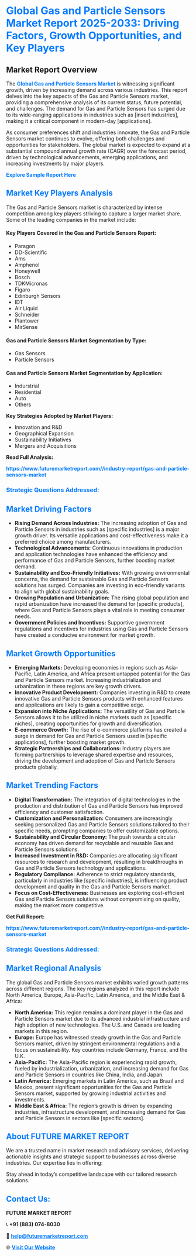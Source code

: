 <h1 style="color: #007BFF;">Global Gas and Particle Sensors Market Report 2025-2033: Driving Factors, Growth Opportunities, and Key Players</h1>

<section id="overview">
<h2>Market Report Overview</h2>
<p>The <a href="https://www.futuremarketreport.com//industry-report/gas-and-particle-sensors-market" style="color: #007BFF; text-decoration: none;"><strong>Global Gas and Particle Sensors Market</strong></a> is witnessing significant growth, driven by increasing demand across various industries. This report delves into the key aspects of the Gas and Particle Sensors market, providing a comprehensive analysis of its current status, future potential, and challenges. The demand for Gas and Particle Sensors has surged due to its wide-ranging applications in industries such as [insert industries], making it a critical component in modern-day [applications].</p>
<p>As consumer preferences shift and industries innovate, the Gas and Particle Sensors market continues to evolve, offering both challenges and opportunities for stakeholders. The global market is expected to expand at a substantial compound annual growth rate (CAGR) over the forecast period, driven by technological advancements, emerging applications, and increasing investments by major players.</p>
</section>

<section id="overview">
<p><a href="https://www.futuremarketreport.com//request-sample/reportId=76789" style="color: #007BFF; text-decoration: none;"><strong>Explore Sample Report Here</strong></a></p>
</section>

<section id="key-players">
<h2 style="color: #007BFF;">Market Key Players Analysis</h2>
<p>The Gas and Particle Sensors market is characterized by intense competition among key players striving to capture a larger market share. Some of the leading companies in the market include:</p>
<h4>Key Players Covered in the Gas and Particle Sensors Report:</h4>
<ul><li>Paragon</li><li>DD-Scientific</li><li>Ams</li><li>Amphenol</li><li>Honeywell</li><li>Bosch</li><li>TDKMicronas</li><li>Figaro</li><li>Edinburgh Sensors</li><li>IDT</li><li>Air Liquid</li><li>Schneider</li><li>Plantower</li><li>MirSense</li></ul>
<h4>Gas and Particle Sensors Market Segmentation by Type:</h4>
<ul><li>Gas Sensors</li><li>Particle Sensors</li></ul>

<h4>Gas and Particle Sensors Market Segmentation by Application:</h4>
<ul><li>Indurstrial</li><li>Residential</li><li>Auto</li><li>Others</li></ul>
<p><strong>Key Strategies Adopted by Market Players:</strong></p>
<ul>
<li>Innovation and R&D</li>
<li>Geographical Expansion</li>
<li>Sustainability Initiatives</li>
<li>Mergers and Acquisitions</li>
</ul>
</section>

<section>
<p><strong>Read Full Analysis: </strong></p><a href="https://www.futuremarketreport.com//industry-report/gas-and-particle-sensors-market" style="color: #007BFF; text-decoration: none;"><strong>https://www.futuremarketreport.com//industry-report/gas-and-particle-sensors-market</strong></a>
<h3 style="color: #007BFF;">Strategic Questions Addressed:</h3>
</section>

<section id="driving-factors">
<h2 style="color: #007BFF;">Market Driving Factors</h2>
<ul>
<li><strong>Rising Demand Across Industries:</strong> The increasing adoption of Gas and Particle Sensors in industries such as [specific industries] is a major growth driver. Its versatile applications and cost-effectiveness make it a preferred choice among manufacturers.</li>
<li><strong>Technological Advancements:</strong> Continuous innovations in production and application technologies have enhanced the efficiency and performance of Gas and Particle Sensors, further boosting market demand.</li>
<li><strong>Sustainability and Eco-Friendly Initiatives:</strong> With growing environmental concerns, the demand for sustainable Gas and Particle Sensors solutions has surged. Companies are investing in eco-friendly variants to align with global sustainability goals.</li>
<li><strong>Growing Population and Urbanization:</strong> The rising global population and rapid urbanization have increased the demand for [specific products], where Gas and Particle Sensors plays a vital role in meeting consumer needs.</li>
<li><strong>Government Policies and Incentives:</strong> Supportive government regulations and incentives for industries using Gas and Particle Sensors have created a conducive environment for market growth.</li>
</ul>
</section>

<section id="growth-opportunities">
<h2 style="color: #007BFF;">Market Growth Opportunities</h2>
<ul>
<li><strong>Emerging Markets:</strong> Developing economies in regions such as Asia-Pacific, Latin America, and Africa present untapped potential for the Gas and Particle Sensors market. Increasing industrialization and urbanization in these regions are key growth drivers.</li>
<li><strong>Innovative Product Development:</strong> Companies investing in R&D to create innovative Gas and Particle Sensors products with enhanced features and applications are likely to gain a competitive edge.</li>
<li><strong>Expansion into Niche Applications:</strong> The versatility of Gas and Particle Sensors allows it to be utilized in niche markets such as [specific niches], creating opportunities for growth and diversification.</li>
<li><strong>E-commerce Growth:</strong> The rise of e-commerce platforms has created a surge in demand for Gas and Particle Sensors used in [specific applications], further boosting market growth.</li>
<li><strong>Strategic Partnerships and Collaborations:</strong> Industry players are forming partnerships to leverage shared expertise and resources, driving the development and adoption of Gas and Particle Sensors products globally.</li>
</ul>
</section>

<section id="trending-factors">
<h2 style="color: #007BFF;">Market Trending Factors</h2>
<ul>
<li><strong>Digital Transformation:</strong> The integration of digital technologies in the production and distribution of Gas and Particle Sensors has improved efficiency and customer satisfaction.</li>
<li><strong>Customization and Personalization:</strong> Consumers are increasingly seeking personalized Gas and Particle Sensors solutions tailored to their specific needs, prompting companies to offer customizable options.</li>
<li><strong>Sustainability and Circular Economy:</strong> The push towards a circular economy has driven demand for recyclable and reusable Gas and Particle Sensors solutions.</li>
<li><strong>Increased Investment in R&D:</strong> Companies are allocating significant resources to research and development, resulting in breakthroughs in Gas and Particle Sensors technology and applications.</li>
<li><strong>Regulatory Compliance:</strong> Adherence to strict regulatory standards, particularly in industries like [specific industries], is influencing product development and quality in the Gas and Particle Sensors market.</li>
<li><strong>Focus on Cost-Effectiveness:</strong> Businesses are exploring cost-efficient Gas and Particle Sensors solutions without compromising on quality, making the market more competitive.</li>
</ul>
</section>

<section>
<p><strong>Get Full Report: </strong></p><a href="https://www.futuremarketreport.com//industry-report/gas-and-particle-sensors-market" style="color: #007BFF; text-decoration: none;"><strong>https://www.futuremarketreport.com//industry-report/gas-and-particle-sensors-market</strong></a>
<h3 style="color: #007BFF;">Strategic Questions Addressed:</h3>
</section>


<section id="regional-analysis">
<h2 style="color: #007BFF;">Market Regional Analysis</h2>
<p>The global Gas and Particle Sensors market exhibits varied growth patterns across different regions. The key regions analyzed in this report include North America, Europe, Asia-Pacific, Latin America, and the Middle East & Africa:</p>
<ul>
<li><strong>North America:</strong> This region remains a dominant player in the Gas and Particle Sensors market due to its advanced industrial infrastructure and high adoption of new technologies. The U.S. and Canada are leading markets in this region.</li>
<li><strong>Europe:</strong> Europe has witnessed steady growth in the Gas and Particle Sensors market, driven by stringent environmental regulations and a focus on sustainability. Key countries include Germany, France, and the U.K.</li>
<li><strong>Asia-Pacific:</strong> The Asia-Pacific region is experiencing rapid growth, fueled by industrialization, urbanization, and increasing demand for Gas and Particle Sensors in countries like China, India, and Japan.</li>
<li><strong>Latin America:</strong> Emerging markets in Latin America, such as Brazil and Mexico, present significant opportunities for the Gas and Particle Sensors market, supported by growing industrial activities and investments.</li>
<li><strong>Middle East & Africa:</strong> The region’s growth is driven by expanding industries, infrastructure development, and increasing demand for Gas and Particle Sensors in sectors like [specific sectors].</li>
</ul>
</section>

<footer>
<h2 style="color: #007BFF;">About FUTURE MARKET REPORT</h2>
<p>We are a trusted name in market research and advisory services, delivering actionable insights and strategic support to businesses across diverse industries. Our expertise lies in offering:</p>

<p>Stay ahead in today’s competitive landscape with our tailored research solutions.</p>

<h2 style="color: #007BFF;">Contact Us:</h2>
<p><strong>FUTURE MARKET REPORT</strong></p>
<p>📞 <strong>+91 (883) 074-8030</strong></p>
<p>📧 <strong><a href="mailto:help@futuremarketreport.com" style="color: #007BFF;">help@futuremarketreport.com</a></strong></p>
<p>🌐 <strong><a href="https://www.futuremarketreport.com/" style="color: #007BFF;">Visit Our Website</a></strong></p>
</footer>